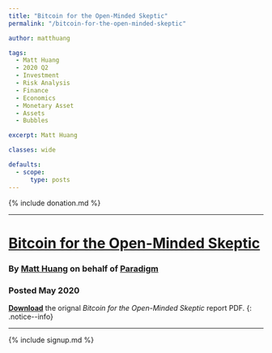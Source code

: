 ```yaml
---
title: "Bitcoin for the Open-Minded Skeptic"
permalink: "/bitcoin-for-the-open-minded-skeptic"

author: matthuang

tags:
  - Matt Huang
  - 2020 Q2
  - Investment
  - Risk Analysis
  - Finance
  - Economics
  - Monetary Asset
  - Assets
  - Bubbles

excerpt: Matt Huang

classes: wide

defaults:
  - scope:
      type: posts
---
```


{% include donation.md %}

***

# [Bitcoin for the Open-Minded Skeptic](https://www.matthuang.com/static/Bitcoin_For_The_Open_Minded_Skeptic.pdf)
### By [Matt Huang](https://twitter.com/matthuang) on behalf of [Paradigm](https://twitter.com/Paradigm)
### Posted May 2020

[**Download**](https://github.com/bitcoinwords/bitcoinwords.github.io/raw/master/assets/papers/Mining-for-the-Streets-2020.pdf) the orignal *Bitcoin for the Open-Minded Skeptic*  report PDF.
{: .notice--info}



***

{% include signup.md %}